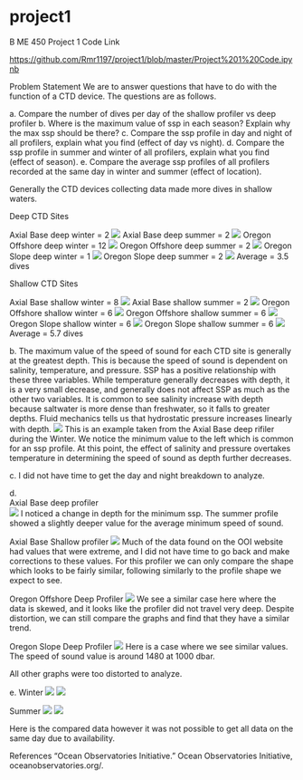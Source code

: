 # project1
B ME 450 Project 1
Code Link

https://github.com/Rmr1197/project1/blob/master/Project%201%20Code.ipynb

Problem Statement
We are to answer questions that have to do with the function of a CTD device. The questions are as follows.

a. Compare the number of dives per day of the shallow profiler vs deep profiler
b. Where is the maximum value of ssp in each season? Explain why the max ssp should be there?
c. Compare the ssp profile in day and night of all profilers, explain what you find (effect of day vs night).
d. Compare the ssp profile in summer and winter of all profilers, explain what you find (effect of season). 
e. Compare the average ssp profiles of all profilers recorded at the same day in winter and summer (effect of location).

Generally the CTD devices collecting data made more dives in shallow waters.

Deep CTD Sites

Axial Base deep winter = 2 
![](https://github.com/Rmr1197/project1/blob/master/images/1.PNG)
Axial Base deep summer = 2
![](https://github.com/Rmr1197/project1/blob/master/images/2.PNG)
Oregon Offshore deep winter = 12
![](https://github.com/Rmr1197/project1/blob/master/images/3.PNG)
Oregon Offshore deep summer = 2
![](https://github.com/Rmr1197/project1/blob/master/images/4.PNG)
Oregon Slope deep winter = 1
![](https://github.com/Rmr1197/project1/blob/master/images/5.PNG)
Oregon Slope deep summer = 2
![](https://github.com/Rmr1197/project1/blob/master/images/6.PNG)
Average = 3.5 dives

Shallow CTD Sites

Axial Base shallow winter = 8
 ![](https://github.com/Rmr1197/project1/blob/master/images/7.PNG)
Axial Base shallow summer = 2
![](https://github.com/Rmr1197/project1/blob/master/images/8.PNG)
Oregon Offshore shallow winter = 6
![](https://github.com/Rmr1197/project1/blob/master/images/9.PNG)
Oregon Offshore shallow summer = 6
![](https://github.com/Rmr1197/project1/blob/master/images/10.PNG)
Oregon Slope shallow winter = 6
![](https://github.com/Rmr1197/project1/blob/master/images/11.PNG)
Oregon Slope shallow summer = 6
![](https://github.com/Rmr1197/project1/blob/master/images/12.PNG)
Average = 5.7 dives
	
b.	The maximum value of the speed of sound for each CTD site is generally at the greatest depth. This is because the speed of sound is dependent on salinity, temperature, and pressure. SSP has a positive relationship with these three variables. While temperature generally decreases with depth, it is a very small decrease, and generally does not affect SSP as much as the other two variables. It is common to see salinity increase with depth because saltwater is more dense than freshwater, so it falls to greater depths. Fluid mechanics tells us that hydrostatic pressure increases linearly with depth.
![](https://github.com/Rmr1197/project1/blob/master/images/13.PNG)
This is an example taken from the Axial Base deep rifiler during the Winter. We notice the minimum value to the left which is common for an ssp profile. At this point, the effect of salinity and pressure overtakes temperature in determining the speed of sound as depth further decreases.

c. 
I did not have time to get the day and night breakdown to analyze.

d. 	
Axial Base deep profiler  
![](https://github.com/Rmr1197/project1/blob/master/images/14.PNG)
I noticed a change in depth for the minimum ssp. The summer profile showed a slightly deeper value for the average minimum speed of sound.

Axial Base Shallow profiler 
![](https://github.com/Rmr1197/project1/blob/master/images/15.PNG)
Much of the data found on the OOI website had values that were extreme, and I did not have time to go back and make corrections to these values. For this profiler we can only compare the shape which looks to be fairly similar, following similarly to the profile shape we expect to see.

Oregon Offshore Deep Profiler
![](https://github.com/Rmr1197/project1/blob/master/images/16.PNG)
We see a similar case here where the data is skewed, and it looks like the profiler did not travel very deep. Despite distortion, we can still compare the graphs and find that they have a similar trend.

Oregon Slope Deep Profiler
![](https://github.com/Rmr1197/project1/blob/master/images/17.PNG)
Here is a case where we see similar values. The speed of sound value is around 1480 at 1000 dbar. 

All other graphs were too distorted to analyze.

e.
Winter
![](https://github.com/Rmr1197/project1/blob/master/images/18.PNG)
![](https://github.com/Rmr1197/project1/blob/master/images/19.PNG)

Summer
![](https://github.com/Rmr1197/project1/blob/master/images/20.PNG)
![](https://github.com/Rmr1197/project1/blob/master/images/21.PNG)

Here is the compared data however it was not possible to get all data on the same day due to availability.

References
“Ocean Observatories Initiative.” Ocean Observatories Initiative, oceanobservatories.org/.

